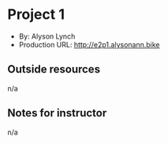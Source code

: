 
# Project 1
+ By: Alyson Lynch
+ Production URL: <http://e2p1.alysonann.bike>

## Outside resources
n/a

## Notes for instructor
n/a